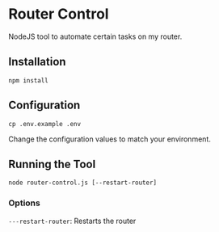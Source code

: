 # Router Control

NodeJS tool to automate certain tasks on my router.

## Installation

```
npm install
```

## Configuration

```
cp .env.example .env
```

Change the configuration values to match your environment.

## Running the Tool

```
node router-control.js [--restart-router]
```

### Options

`---restart-router`: Restarts the router